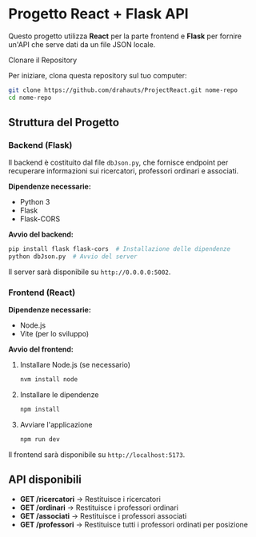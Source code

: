 # Progetto React + Flask API

Questo progetto utilizza **React** per la parte frontend e **Flask** per fornire un'API che serve dati da un file JSON locale.

Clonare il Repository

Per iniziare, clona questa repository sul tuo computer:

```bash
git clone https://github.com/drahauts/ProjectReact.git nome-repo
cd nome-repo
```

## Struttura del Progetto

### Backend (Flask)

Il backend è costituito dal file `dbJson.py`, che fornisce endpoint per recuperare informazioni sui ricercatori, professori ordinari e associati.

**Dipendenze necessarie:**

- Python 3
- Flask
- Flask-CORS

**Avvio del backend:**

```bash
pip install flask flask-cors  # Installazione delle dipendenze
python dbJson.py  # Avvio del server
```

Il server sarà disponibile su `http://0.0.0.0:5002`.

### Frontend (React)

**Dipendenze necessarie:**

- Node.js
- Vite (per lo sviluppo)

**Avvio del frontend:**

1. Installare Node.js (se necessario)
   ```bash
   nvm install node
   ```
2. Installare le dipendenze
   ```bash
   npm install
   ```
3. Avviare l'applicazione
   ```bash
   npm run dev
   ```

Il frontend sarà disponibile su `http://localhost:5173`.

## API disponibili

- **GET /ricercatori** → Restituisce i ricercatori
- **GET /ordinari** → Restituisce i professori ordinari
- **GET /associati** → Restituisce i professori associati
- **GET /professori** → Restituisce tutti i professori ordinati per posizione
